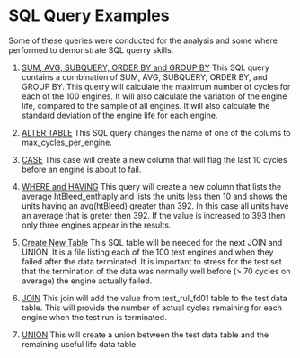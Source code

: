 # SQL Query Examples
Some of these queries were conducted for the analysis and some where performed to demonstrate SQL querry skills. 

1. [SUM, AVG, SUBQUERY, ORDER BY and GROUP BY](https://github.com/fischtank44/Engine_training_data/blob/master/SQL_FILES/SQL_sample_STD_DEV.sql)
   This SQL query contains a combination of SUM, AVG, SUBQUERY, ORDER BY, and GROUP BY. This querry will calculate the maximum number of cycles for each of the 100 engines. It will also calculate the variation of the engine life, compared to the sample of all engines. It will also calculate the standard deviation of the engine life for each engine. 
   
2. [ALTER TABLE](https://github.com/fischtank44/Engine_training_data/blob/master/SQL_FILES/SQL_alter_table.txt) This SQL query changes the name of one of the colums to max_cycles_per_engine.

3. [CASE](https://github.com/fischtank44/Engine_training_data/blob/master/SQL_FILES/CASE_find_last_10.sql) This case will create a new column that will flag the last 10 cycles before an engine is about to fail.

4. [WHERE and HAVING](https://github.com/fischtank44/Engine_training_data/blob/master/SQL_FILES/SQL_WHERE_HAVING.sql) This query will create a new column that lists the average htBleed_enthaply and lists the units less then 10 and shows the units having an avg(htBleed) greater than 392. In this case all units have an average that is greter then 392. If the value is increased to 393 then only three engines appear in the results.

5. [Create New Table](https://github.com/fischtank44/Engine_training_data/blob/master/SQL_FILES/engine_test_data_rul_test_fd01.sql) This SQL table will be needed for the next JOIN and UNION. It is a file listing each of the 100 test engines and when they failed after the data terminated. It is important to stress for the test set that the termination of the data was normally well before (> 70 cycles on average) the engine actually failed.  

6. [JOIN](https://github.com/fischtank44/Engine_training_data/blob/master/SQL_FILES/SQL_JOIN_rul_test_fd01.sql) This join will add the value from test_rul_fd01 table to the test data table. This will provide the number of actual cycles remaining for each engine when the test run is terminated.

7. [UNION](https://github.com/fischtank44/Engine_training_data/blob/master/SQL_FILES/SQL_union_test_rul.sql) This will create a union between the test data table and the remaining useful life data table.
